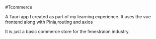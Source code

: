 #Tcommerce

A Tauri app I created as part of my learning experience. It uses the vue frontend along with Pinia,routing and axios

It is just a basic commerce store for the fenestraion industry.
